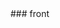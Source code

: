 <BlogInfo id="167" title="" author="白日梦想猿" pv=0 read_times=0 pre_cost_time="0" category="前端" tag_list="['']" create_time="2023.11.04 17:23:12" update_time="2023.11.04 17:23:12" />
### front
